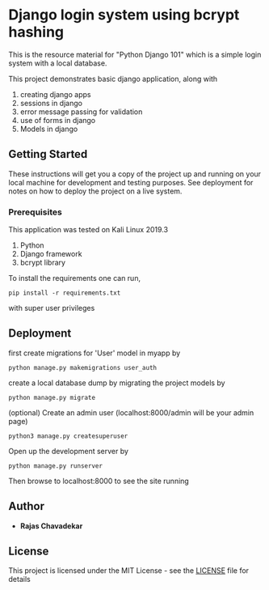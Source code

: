 # Django login system using bcrypt hashing

This is the resource material for "Python Django 101"
which is a simple login system with a local database.

This project demonstrates basic django application, along with
1) creating django apps
2) sessions in django
3) error message passing for validation
4) use of forms in django
5) Models in django

## Getting Started

These instructions will get you a copy of the project up and running on your local machine for development and testing purposes. See deployment for notes on how to deploy the project on a live system.

### Prerequisites

This application was tested on Kali Linux 2019.3

1) Python
2) Django framework
3) bcrypt library

To install the requirements one can run,
```
pip install -r requirements.txt
```
with super user privileges 

## Deployment

first create migrations for 'User' model in myapp by
```
python manage.py makemigrations user_auth
```

create a local database dump by migrating the project models by
```
python manage.py migrate
```

(optional) Create an admin user (localhost:8000/admin will be your admin page)
```
python3 manage.py createsuperuser
```

Open up the development server by
```
python manage.py runserver
```

Then browse to localhost:8000 to see the site running


## Author

* **Rajas Chavadekar** 

## License

This project is licensed under the MIT License - see the [LICENSE](LICENSE) file for details

